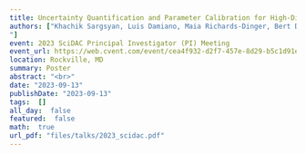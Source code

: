 ```yaml
---
title: Uncertainty Quantification and Parameter Calibration for High-Dimensional Output Fields of Earth System Models
authors: ["Khachik Sargsyan, Luis Damiano, Maia Richards-Dinger, Bert Debusschere, Michael Eldred, Chih-Chieh-Jack Chen, Walter Hannah, James Benedict
"]
event: 2023 SciDAC Principal Investigator (PI) Meeting
event_url: https://web.cvent.com/event/cea4f932-d2f7-457e-8d29-b5c1d91ee037/summary
location: Rockville, MD
summary: Poster
abstract: "<br>"
date: "2023-09-13"
publishDate: "2023-09-13"
tags:  []
all_day:  false
featured:  false
math:  true
url_pdf: "files/talks/2023_scidac.pdf"
---
```

